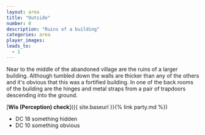 ```yaml
---
layout: area
title: "Outside"
number: 0
description: "Ruins of a building"
categories: area
player_images:
leads_to:
  - 1
---
```


Near to the middle of the abandoned village are the ruins of a larger building.  Although tumbled down the walls are thicker than any of the others and it's obvious that this was a fortified building.  In one of the back rooms of the building are the hinges and metal straps from a pair of trapdoors descending into the ground.

[**Wis (Perception) check**]({{ site.baseurl }}{% link party.md %})
* DC 18 something hidden
* DC 10 something obvious
